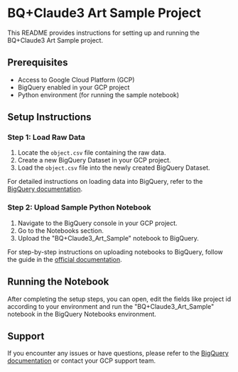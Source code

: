 # BQ+Claude3 Art Sample Project

This README provides instructions for setting up and running the BQ+Claude3 Art Sample project.

## Prerequisites

- Access to Google Cloud Platform (GCP)
- BigQuery enabled in your GCP project
- Python environment (for running the sample notebook)

## Setup Instructions

### Step 1: Load Raw Data

1. Locate the `object.csv` file containing the raw data.
2. Create a new BigQuery Dataset in your GCP project.
3. Load the `object.csv` file into the newly created BigQuery Dataset.

For detailed instructions on loading data into BigQuery, refer to the [BigQuery documentation](https://cloud.google.com/bigquery/docs/loading-data).

### Step 2: Upload Sample Python Notebook

1. Navigate to the BigQuery console in your GCP project.
2. Go to the Notebooks section.
3. Upload the "BQ+Claude3_Art_Sample" notebook to BigQuery.

For step-by-step instructions on uploading notebooks to BigQuery, follow the guide in the [official documentation](https://cloud.google.com/bigquery/docs/create-notebooks#upload_notebooks).

## Running the Notebook

After completing the setup steps, you can open, edit the fields like project id according to your environment and run the "BQ+Claude3_Art_Sample" notebook in the BigQuery Notebooks environment.

## Support

If you encounter any issues or have questions, please refer to the [BigQuery documentation](https://cloud.google.com/bigquery/docs) or contact your GCP support team.

